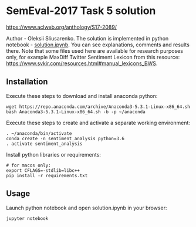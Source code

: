 # SemEval-2017 Task 5 solution

https://www.aclweb.org/anthology/S17-2089/

Author - Oleksii Sliusarenko. The solution is implemented in python notebook - [solution.ipynb](solution.ipynb). You can see explanations, comments and results there. Note that some files used here are available for research purposes only, for example MaxDiff Twitter Sentiment Lexicon from this resource: <https://www.svkir.com/resources.html#manual_lexicons_BWS>.

## Installation

Execute these steps to download and install anaconda python:

```
wget https://repo.anaconda.com/archive/Anaconda3-5.3.1-Linux-x86_64.sh
bash Anaconda3-5.3.1-Linux-x86_64.sh -b -p ~/anaconda
```

Execute these steps to create and activate a separate working environment:

```
. ~/anaconda/bin/activate
conda create -n sentiment_analysis python=3.6
. activate sentiment_analysis
```

Install python libraries or requirements:

```
# for macos only:
export CFLAGS=-stdlib=libc++
pip install -r requirements.txt
```

## Usage

Launch python notebook and open solution.ipynb in your browser:

```
jupyter notebook
```
